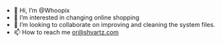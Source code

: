 - 👋 Hi, I’m @Whoopix
- 👀 I’m interested in changing online shopping
- 💞️ I’m looking to collaborate on improving and cleaning the system files.
- 📫 How to reach me or@shvartz.com
